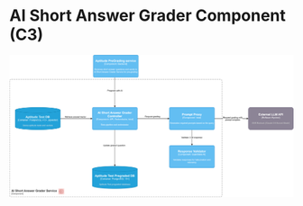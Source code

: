 # AI Short Answer Grader Component (C3)

![AI Short Answer Grader Component](/C4/images/ai-short-answer-grader-component.drawio.svg)


